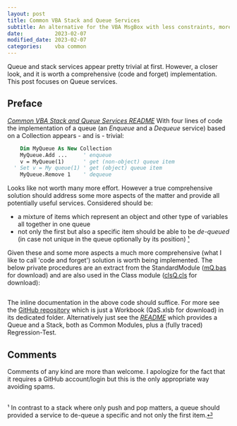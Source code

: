 ```yaml
---
layout: post
title: Common VBA Stack and Queue Services
subtitle: An alternative for the VBA MsgBox with less constraints, more options, and a better display
date:          2023-02-07
modified_date: 2023-02-07
categories:    vba common
---
```

Queue and stack services appear pretty trivial at first. However, a closer look, and it is worth a comprehensive (code and forget) implementation. This post focuses on Queue services.
<!--more-->

## Preface
 _[Common VBA Stack and Queue Services README][1]_ 
With four lines of code the implementation of a queue (an _Enqueue_ and a _Dequeue_ service) based on a Collection appears - and is - trivial:
```vb
    Dim MyQueue As New Collection
    MyQueue.Add ...     ' enqueue
    v = MyQueue(1)      ' get (non-object) queue item
  ' Set v = My queue(1) ' get (object) queue item
    MyQueue.Remove 1    ' dequeue
```
Looks like not worth many more effort. However a true comprehensive solution should address some more aspects of the matter and provide all potentially useful services. Considered should be:
- a mixture of items which represent an object and other type of variables all together in one queue
- not only the first but also a specific item should be able to be _de-queued_ (in case not unique in the queue optionally by its position) <span id="a1">[¹](#1)</span>

Given these and some more aspects a much more comprehensive (what I like to call 'code and forget') solution is worth being implemented.
The below private procedures are an extract from the StandardModule ([mQ.bas][5] for download) and are also used in the Class module ([clsQ.cls][4] for download):
```
```
The inline documentation in the above code should suffice. For more see the [GitHub repository][1] which is just a Workbook (QaS.xlsb for download) in its dedicated folder. Alternatively just see the _[README][2]_ which provides a Queue and a Stack, both as Common Modules, plus a (fully traced) Regression-Test. 


## Comments
Comments of any kind are more than welcome. I apologize for the fact that it requires a GitHub account/login but this is the only appropriate way avoiding spams.

<br><span id="1">¹</span> In contrast to a stack where only push and pop matters, a queue should provided a service to de-queue a specific and not only the first item.[⏎](#a1)<br>

[1]:https://github.com/warbe-maker/VBA-Queue-and-Stack
[2]:https://github.com/warbe-maker/VBA-Queue-and-Stack/blob/master/README.md
[4]:https://gitcdn.link/cdn/warbe-maker/VBA-Queue-and-Stack/master/source/clsQ.cls
[5]:https://gitcdn.link/cdn/warbe-maker/VBA-Queue-and-Stack/master/source/mQ.bas
[6]:https://gitcdn.link/cdn/warbe-maker/VBA-Queue-and-Stack/master/source/clsStk.cls
[7]:https://gitcdn.link/cdn/warbe-maker/VBA-Queue-and-Stack/master/source/mStk.bas